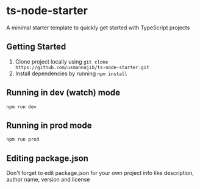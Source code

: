 # ts-node-starter

A minimal starter template to quickly get started with TypeScript projects

## Getting Started

1. Clone project locally using ```git clone https://github.com/usmannajib/ts-node-starter.git```
2. Install dependencies by running ```npm install```

## Running in dev (watch) mode

```npm run dev```

## Running in prod mode

```npm run prod```

## Editing package.json

Don't forget to edit package.json for your own project info like description, author name, version and license